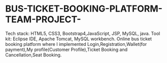 # BUS-TICKET-BOOKING-PLATFORM-TEAM-PROJECT-
Tech stack: HTML5, CSS3, Bootstrap4,JavaScript, JSP, MySQL, java.  Tool kit: Eclipse IDE, Apache Tomcat, MySQL workbench.  Online bus ticket booking platform where I implemented Login,Registration,Wallet(for payment),My profile(Customer Profile),Ticket Booking and Cancellation,Seat Booking.

